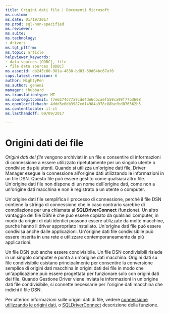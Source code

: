 ```yaml
---
title: Origini dati file | Documenti Microsoft
ms.custom: 
ms.date: 01/19/2017
ms.prod: sql-non-specified
ms.reviewer: 
ms.suite: 
ms.technology:
- drivers
ms.tgt_pltfrm: 
ms.topic: article
helpviewer_keywords:
- data sources [ODBC], file
- file data sources [ODBC]
ms.assetid: db245c80-981a-4638-bd03-69d04bc67af0
caps.latest.revision: 6
author: MightyPen
ms.author: genemi
manager: jhubbard
ms.translationtype: MT
ms.sourcegitcommit: f7e6274d77a9cdd4de6cbcaef559ca99f77b3608
ms.openlocfilehash: 4ddd3e0db3987ed14984a978c88befbd076562b5
ms.contentlocale: it-it
ms.lasthandoff: 09/09/2017

---
```

# <a name="file-data-sources"></a>Origini dati dei file
*Origini dati del file* vengono archiviati in un file e consentire di informazioni di connessione a essere utilizzato ripetutamente per un singolo utente o condiviso da più utenti. Quando si utilizza un'origine dati file, Driver Manager esegue la connessione all'origine dati utilizzando le informazioni in un file DSN. Questo file può essere gestito come qualsiasi altro file. Un'origine dati file non dispone di un nome dell'origine dati, come non a un'origine dati macchina e non è registrato a un utente o computer.  
  
 Un'origine dati file semplifica il processo di connessione, perché il file DSN contiene la stringa di connessione che in caso contrario sarebbe di compilazione per una chiamata al **SQLDriverConnect** (funzione). Un altro vantaggio del file DSN è che può essere copiato da qualsiasi computer, in modo da origini di dati identici possono essere utilizzate da molte macchine, purché hanno il driver appropriato installato. Un'origine dati file può essere condivisa anche dalle applicazioni. Un'origine dati file condivisibile può essere inserita in una rete e utilizzare contemporaneamente da più applicazioni.  
  
 Un file DSN può anche essere condivisibile. Un file DSN condivisibili risiede in un singolo computer e punta a un'origine dati macchina. Origini dati su file condivisibile esistano principalmente per consentire la conversione semplice di origini dati macchina in origini dati dei file in modo che un'applicazione può essere progettata per funzionare solo con origini dati dei file. Quando Gestione Driver viene inviata le informazioni in un'origine dati file condivisibile, si connette necessarie per l'origine dati macchina che indichi il file DSN.  
  
 Per ulteriori informazioni sulle origini dati di file, vedere [connessione utilizzando le origini dati](../../odbc/reference/develop-app/connecting-using-file-data-sources.md), o [SQLDriverConnect](../../odbc/reference/syntax/sqldriverconnect-function.md) descrizione della funzione.
